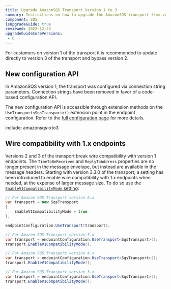 ```yaml
---
title: Upgrade AmazonSQS Transport Version 1 to 3
summary: Instructions on how to upgrade the AmazonSQS transport from version 1 to 3.
component: SQS
isUpgradeGuide: true
reviewed: 2022-12-23
upgradeGuideCoreVersions:
 - 6
---
```


For customers on version 1 of the transport it is recommended to update directly to version 3 of the transport and bypass version 2.

## New configuration API

In AmazonSQS version 1, the transport was configured via connection string parameters. Connection strings have been removed in favor of a code-based configuration API.

The new configuration API is accessible through extension methods on the `UseTransport<SqsTransport>()` extension point in the endpoint configuration. Refer to the [full configuration page](/transports/sqs/configuration-options.md) for more details.

include: amazonsqs-xto3

## Wire compatibility with 1.x endpoints

Versions 2 and 3 of the transport break wire compatibility with version 1 endpoints. The `TimeToBeReceived` and `ReplyToAddress` properties are no longer present in the message envelope, but instead are available in the message headers. Starting with version 3.3.0 of the transport, a setting has been introduced to enable wire compatibility with 1.x endpoints when needed, at the expense of larger message size. To do so use the [`EnableV1CompatibilityMode` setting](/transports/sqs/configuration-options.md#v1-compatibility-mode):

```csharp
// For Amazon SQS Transport version 6.x
var transport = new SqsTransport
{
    EnableV1CompatibilityMode = true
};

endpointConfiguration.UseTransport(transport);

// For Amazon SQS Transport version 5.x
var transport = endpointConfiguration.UseTransport<SqsTransport>();
transport.EnableV1CompatibilityMode();

// For Amazon SQS Transport version 4.x
var transport = endpointConfiguration.UseTransport<SqsTransport>();
transport.EnableV1CompatibilityMode();

// For Amazon SQS Transport version 3.x
var transport = endpointConfiguration.UseTransport<SqsTransport>();
transport.EnableV1CompatibilityMode();
```
